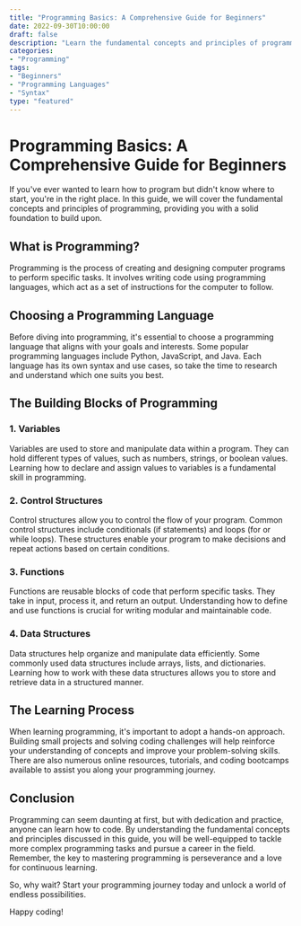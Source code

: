 ```yaml
---
title: "Programming Basics: A Comprehensive Guide for Beginners"
date: 2022-09-30T10:00:00
draft: false
description: "Learn the fundamental concepts and principles of programming in this comprehensive guide for beginners."
categories:
- "Programming"
tags:
- "Beginners"
- "Programming Languages"
- "Syntax"
type: "featured"
---
```


Programming Basics: A Comprehensive Guide for Beginners
=======================================================

If you've ever wanted to learn how to program but didn't know where to start, you're in the right place. In this guide, we will cover the fundamental concepts and principles of programming, providing you with a solid foundation to build upon.

## What is Programming?

Programming is the process of creating and designing computer programs to perform specific tasks. It involves writing code using programming languages, which act as a set of instructions for the computer to follow.

## Choosing a Programming Language

Before diving into programming, it's essential to choose a programming language that aligns with your goals and interests. Some popular programming languages include Python, JavaScript, and Java. Each language has its own syntax and use cases, so take the time to research and understand which one suits you best.

## The Building Blocks of Programming

### 1. Variables

Variables are used to store and manipulate data within a program. They can hold different types of values, such as numbers, strings, or boolean values. Learning how to declare and assign values to variables is a fundamental skill in programming.

### 2. Control Structures

Control structures allow you to control the flow of your program. Common control structures include conditionals (if statements) and loops (for or while loops). These structures enable your program to make decisions and repeat actions based on certain conditions.

### 3. Functions

Functions are reusable blocks of code that perform specific tasks. They take in input, process it, and return an output. Understanding how to define and use functions is crucial for writing modular and maintainable code.

### 4. Data Structures

Data structures help organize and manipulate data efficiently. Some commonly used data structures include arrays, lists, and dictionaries. Learning how to work with these data structures allows you to store and retrieve data in a structured manner.

## The Learning Process

When learning programming, it's important to adopt a hands-on approach. Building small projects and solving coding challenges will help reinforce your understanding of concepts and improve your problem-solving skills. There are also numerous online resources, tutorials, and coding bootcamps available to assist you along your programming journey.

## Conclusion

Programming can seem daunting at first, but with dedication and practice, anyone can learn how to code. By understanding the fundamental concepts and principles discussed in this guide, you will be well-equipped to tackle more complex programming tasks and pursue a career in the field. Remember, the key to mastering programming is perseverance and a love for continuous learning.

So, why wait? Start your programming journey today and unlock a world of endless possibilities.

Happy coding!
